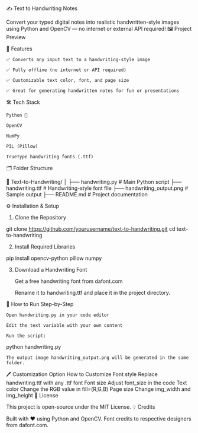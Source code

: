 ✍️ Text to Handwriting Notes

Convert your typed digital notes into realistic handwritten-style images using Python and OpenCV — no internet or external API required!
🖼️ Project Preview

📌 Features

    ✅ Converts any input text to a handwriting-style image

    ✅ Fully offline (no internet or API required)

    ✅ Customizable text color, font, and page size

    ✅ Great for generating handwritten notes for fun or presentations

🛠️ Tech Stack

    Python 🐍

    OpenCV

    NumPy

    PIL (Pillow)

    TrueType handwriting fonts (.ttf)

🗂️ Folder Structure

📁 Text-to-Handwriting/
│
├── handwriting.py        # Main Python script
├── handwriting.ttf       # Handwriting-style font file
├── handwriting_output.png  # Sample output
├── README.md             # Project documentation

⚙️ Installation & Setup
1. Clone the Repository

git clone https://github.com/yourusername/text-to-handwriting.git
cd text-to-handwriting

2. Install Required Libraries

pip install opencv-python pillow numpy

3. Download a Handwriting Font

    Get a free handwriting font from dafont.com

    Rename it to handwriting.ttf and place it in the project directory.

🚀 How to Run
Step-by-Step

    Open handwriting.py in your code editor

    Edit the text variable with your own content

    Run the script:

python handwriting.py

    The output image handwriting_output.png will be generated in the same folder.

🖊️ Customization
Option	How to Customize
Font style	Replace handwriting.ttf with any .ttf font
Font size	Adjust font_size in the code
Text color	Change the RGB value in fill=(R,G,B)
Page size	Change img_width and img_height
📄 License

This project is open-source under the MIT License.
💡 Credits

Built with ❤️ using Python and OpenCV.
Font credits to respective designers from dafont.com.

